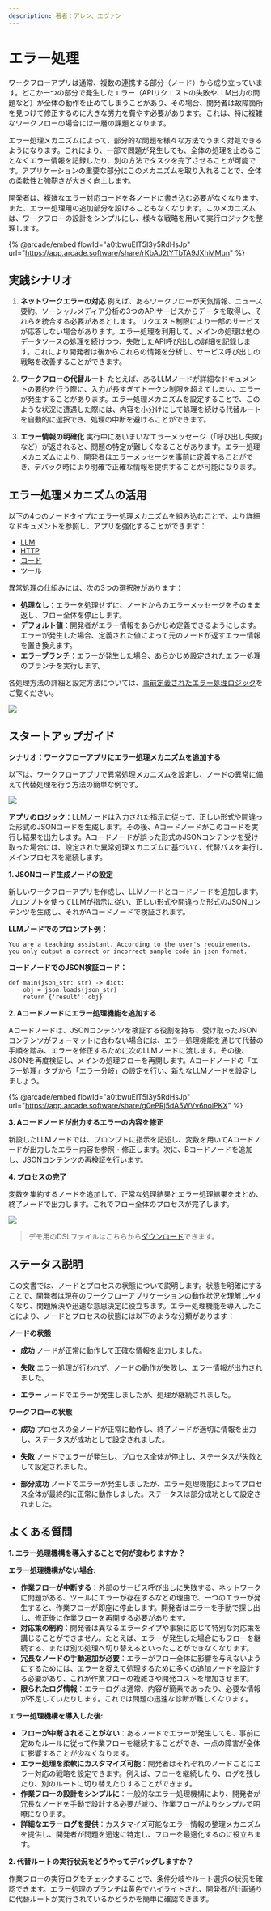 ```yaml
---
description: 著者：アレン、エヴァン
---
```


# エラー処理

ワークフローアプリは通常、複数の連携する部分（ノード）から成り立っています。どこか一つの部分で発生したエラー（APIリクエストの失敗やLLM出力の問題など）が全体の動作を止めてしまうことがあり、その場合、開発者は故障箇所を見つけて修正するのに大きな労力を費やす必要があります。これは、特に複雑なワークフローの場合には一層の課題となります。

エラー処理メカニズムによって、部分的な問題を様々な方法でうまく対処できるようになります。これにより、一部で問題が発生しても、全体の処理を止めることなくエラー情報を記録したり、別の方法でタスクを完了させることが可能です。アプリケーションの重要な部分にこのメカニズムを取り入れることで、全体の柔軟性と強靭さが大きく向上します。

開発者は、複雑なエラー対応コードを各ノードに書き込む必要がなくなります。また、エラー処理用の追加部分を設けることもなくなります。このメカニズムは、ワークフローの設計をシンプルにし、様々な戦略を用いて実行ロジックを整理します。

{% @arcade/embed flowId="a0tbwuEIT5I3y5RdHsJp" url="https://app.arcade.software/share/rKbAJ2tYTbTA9JXhMMun" %}

## 実践シナリオ

1. **ネットワークエラーの対応**
   例えば、あるワークフローが天気情報、ニュース要約、ソーシャルメディア分析の3つのAPIサービスからデータを取得し、それらを統合する必要があるとします。リクエスト制限により一部のサービスが応答しない場合があります。エラー処理を利用して、メインの処理は他のデータソースの処理を続けつつ、失敗したAPI呼び出しの詳細を記録します。これにより開発者は後からこれらの情報を分析し、サービス呼び出しの戦略を改善することができます。

2. **ワークフローの代替ルート**
   たとえば、あるLLMノードが詳細なドキュメントの要約を行う際に、入力が長すぎてトークン制限を超えてしまい、エラーが発生することがあります。エラー処理メカニズムを設定することで、このような状況に遭遇した際には、内容を小分けにして処理を続ける代替ルートを自動的に選択でき、処理の中断を避けることができます。

3. **エラー情報の明確化**
   実行中にあいまいなエラーメッセージ（「呼び出し失敗」など）が返されると、問題の特定が難しくなることがあります。エラー処理メカニズムにより、開発者はエラーメッセージを事前に定義することができ、デバッグ時により明確で正確な情報を提供することが可能になります。

## エラー処理メカニズムの活用

以下の4つのノードタイプにエラー処理メカニズムを組み込むことで、より詳細なドキュメントを参照し、アプリを強化することができます：

* [LLM](../node/llm.md)
* [HTTP](../node/http-request.md)
* [コード](../node/code.md)
* [ツール](../node/tools.md)

異常処理の仕組みには、次の3つの選択肢があります：

* **処理なし**：エラーを処理せずに、ノードからのエラーメッセージをそのまま返し、フロー全体を停止します。
* **デフォルト値**：開発者がエラー情報をあらかじめ定義できるようにします。エラーが発生した場合、定義された値によって元のノードが返すエラー情報を置き換えます。
* **エラーブランチ**：エラーが発生した場合、あらかじめ設定されたエラー処理のブランチを実行します。

各処理方法の詳細と設定方法については、[事前定義されたエラー処理ロジック](./predefined-nodes-failure-logic.md)をご覧ください。

![](https://assets-docs.dify.ai/2024/12/6e2655949889d4d162945d840d698649.png)

## スタートアップガイド

**シナリオ：ワークフローアプリにエラー処理メカニズムを追加する**

以下は、ワークフローアプリで異常処理メカニズムを設定し、ノードの異常に備えて代替処理を行う方法の簡単な例です。

![](https://assets-docs.dify.ai/2024/12/958326384d3b60a98246e9ff565c7ed3.png)

**アプリのロジック**：LLMノードは入力された指示に従って、正しい形式や間違った形式のJSONコードを生成します。その後、Aコードノードがこのコードを実行し結果を出力します。Aコードノードが誤った形式のJSONコンテンツを受け取った場合には、設定された異常処理メカニズムに基づいて、代替パスを実行しメインプロセスを継続します。

**1. JSONコード生成ノードの設定**

新しいワークフローアプリを作成し、LLMノードとコードノードを追加します。プロンプトを使ってLLMが指示に従い、正しい形式や間違った形式のJSONコンテンツを生成し、それがAコードノードで検証されます。

**LLMノードでのプロンプト例：**

```
You are a teaching assistant. According to the user's requirements, you only output a correct or incorrect sample code in json format.
```

**コードノードでのJSON検証コード：**

```
def main(json_str: str) -> dict:
    obj = json.loads(json_str)
    return {'result': obj}
```

**2. Aコードノードにエラー処理機能を追加する**

Aコードノードは、JSONコンテンツを検証する役割を持ち、受け取ったJSONコンテンツがフォーマットに合わない場合には、エラー処理機能を通じて代替の手順を踏み、エラーを修正するために次のLLMノードに渡します。その後、JSONを再度検証し、メインの処理フローを再開します。Aコードノードの「エラー処理」タブから「エラー分岐」の設定を行い、新たなLLMノードを設定しましょう。

{% @arcade/embed flowId="a0tbwuEIT5I3y5RdHsJp" url="https://app.arcade.software/share/g0ePRj5dA5WVv6noiPKX" %}

**3. Aコードノードが出力するエラーの内容を修正**

新設したLLMノードでは、プロンプトに指示を記述し、変数を用いてAコードノードが出力したエラー内容を参照・修正します。次に、Bコードノードを追加し、JSONコンテンツの再検証を行います。

**4. プロセスの完了**

変数を集約するノードを追加して、正常な処理結果とエラー処理結果をまとめ、終了ノードで出力します。これでフロー全体のプロセスが完了します。

![](https://assets-docs.dify.ai/2024/12/059b5a814514cd9abe10f1f4077ed17f.png)

> デモ用のDSLファイルはこちらから[ダウンロード](https://assets-docs.dify.ai/2024/12/087861aa20e06bb4f8a2bef7e7ae0522.yml)できます。

## ステータス説明

この文書では、ノードとプロセスの状態について説明します。状態を明確にすることで、開発者は現在のワークフローアプリケーションの動作状況を理解しやすくなり、問題解決や迅速な意思決定に役立ちます。エラー処理機能を導入したことにより、ノードとプロセスの状態には以下のような分類があります：

**ノードの状態**

* **成功**
  ノードが正常に動作して正確な情報を出力しました。

* **失敗**
  エラー処理が行われず、ノードの動作が失敗し、エラー情報が出力されました。

* **エラー**
  ノードでエラーが発生しましたが、処理が継続されました。

**ワークフローの状態**

* **成功**
  プロセスの全ノードが正常に動作し、終了ノードが適切に情報を出力し、ステータスが成功として設定されました。

* **失敗**
  ノードでエラーが発生し、プロセス全体が停止し、ステータスが失敗として設定されました。

* **部分成功**
  ノードでエラーが発生しましたが、エラー処理機能によってプロセス全体が最終的に正常に動作しました。ステータスは部分成功として設定されました。

## よくある質問

**1. エラー処理機構を導入することで何が変わりますか？**

**エラー処理機構がない場合:**

* **作業フローが中断する**：外部のサービス呼び出しに失敗する、ネットワークに問題がある、ツールにエラーが存在するなどの理由で、一つのエラーが発生すると、作業フローが即座に停止します。開発者はエラーを手動で探し出し、修正後に作業フローを再開する必要があります。
* **対応策の制約**：開発者は異なるエラータイプや事象に応じて特別な対応策を講じることができません。たとえば、エラーが発生した場合にもフローを継続する、または別の処理へ切り替えるといったことができなくなります。
* **冗長なノードの手動追加が必要**：エラーがフロー全体に影響を与えないようにするためには、エラーを捉えて処理するために多くの追加ノードを設計する必要があり、これが作業フローの複雑さや開発コストを増加させます。
* **限られたログ情報**：エラーログは通常、内容が簡素であったり、必要な情報が不足していたりします。これでは問題の迅速な診断が難しくなります。

**エラー処理機構を導入した後:**

* **フローが中断されることがない**：あるノードでエラーが発生しても、事前に定めたルールに従って作業フローを継続することができ、一点の障害が全体に影響することが少なくなります。
* **エラー処理を柔軟にカスタマイズ可能**：開発者はそれぞれのノードごとにエラー対応の戦略を設定できます。例えば、フローを継続したり、ログを残したり、別のルートに切り替えたりすることができます。
* **作業フローの設計をシンプルに**：一般的なエラー処理機構により、開発者が冗長なノードを手動で設計する必要が減り、作業フローがよりシンプルで明瞭になります。
* **詳細なエラーログを提供**：カスタマイズ可能なエラー情報の整理メカニズムを提供し、開発者が問題を迅速に特定し、フローを最適化するのに役立ちます。

**2. 代替ルートの実行状況をどうやってデバッグしますか？**

作業フローの実行ログをチェックすることで、条件分岐やルート選択の状況を確認できます。エラー処理のブランチは黄色でハイライトされ、開発者が計画通りに代替ルートが実行されているかどうかを簡単に確認できます。